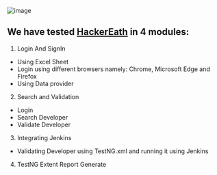 ![image](https://user-images.githubusercontent.com/46700921/113923510-3c127380-9806-11eb-83ce-740616ffb0af.png)

## We have tested [HackerEath](https://www.hackerearth.com/) in 4 modules:

1) Login And SignIn
+ Using Excel Sheet
+ Login using different browsers namely: Chrome, Microsoft Edge and Firefox
+ Using Data provider

2) Search and Validation
+ Login
+ Search Developer
+ Validate Developer


3) Integrating Jenkins
+ Validating Developer using TestNG.xml and running it using Jenkins

4) TestNG Extent Report Generate






